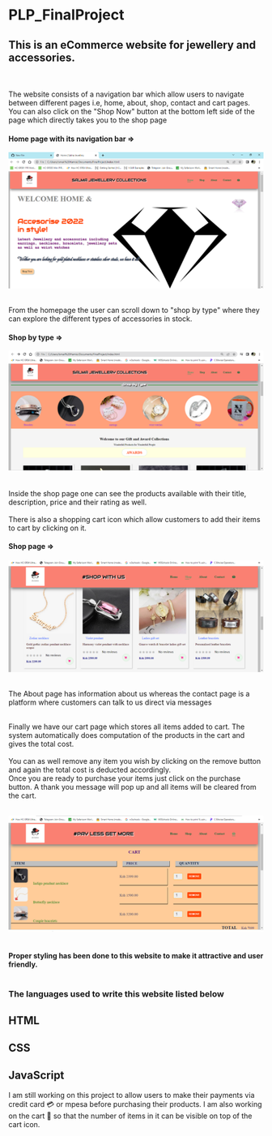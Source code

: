 # PLP_FinalProject
## This is an eCommerce website for jewellery and accessories.
<br/><br/>
The website consists of a navigation bar which allow users to navigate between different pages i.e, home, about, shop, contact and cart pages.
You can also click on the "Shop Now" button at the bottom left side of the page which directly takes you to the shop page

#### Home page with its navigation bar =>
![Home Page](JewelleryHomePage.png) <br/><br/>

From the homepage the user can scroll down to "shop by type" where they can explore the different types of accessories in stock.
#### Shop by type =>
![Shop by type](category.PNG) <br/><br/>

Inside the shop page one can see the products available with their title, description, price and their rating as well.<br/><br/>
There is also a shopping cart icon which allow customers to add their items to cart by clicking on it.<br/>
#### Shop page =>
![Shop page](shop.PNG) <br/><br/>

The About page has information about us whereas the contact page is a platform where customers can talk to us direct via messages<br/><br/>

Finally we have our cart page which stores all items added to cart. The system automatically does computation of the products in the cart and 
gives the total cost.<br/><br/>
You can as well remove any item you wish by clicking on the remove button and again the total cost is deducted accordingly.<br/>
Once you are ready to purchase your items just click on the purchase button. A thank you message will pop up and all items will be cleared from the cart.
<br/><br/>

![Cart page](cart.PNG) <br/><br/>

#### Proper styling has been done to this website to make it attractive and user friendly.<br/><br/>

### The languages used to write this website listed below<br/>
## HTML<br/>
## CSS<br/>
## JavaScript<br/>

I am still working on this project to allow users to make their payments via credit card 💳 or mpesa before purchasing their products. I am also working on the cart 🛒 so that the number of items in it can be visible on top of the cart icon.

